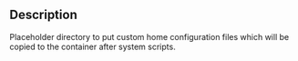 ## Description

Placeholder directory to put custom home configuration files which will be copied to the container after system scripts.

